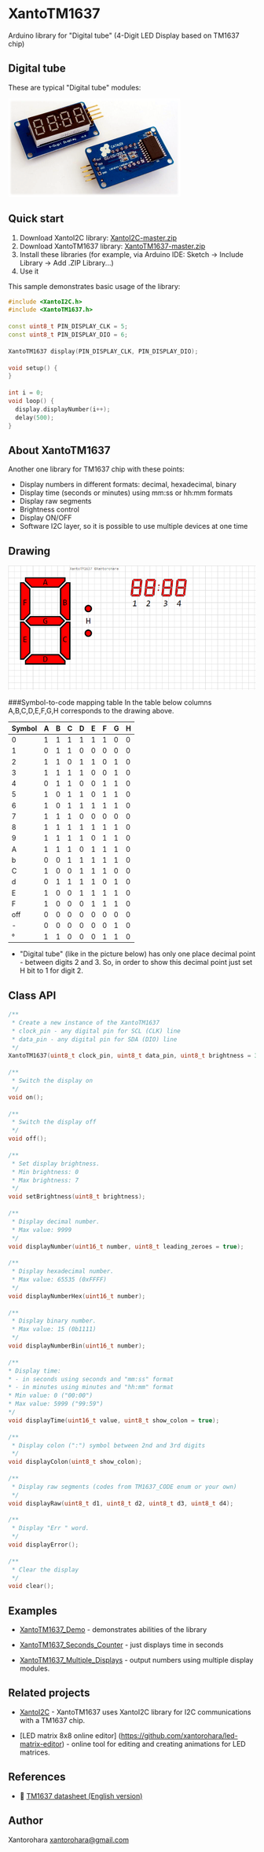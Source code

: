 # XantoTM1637
Arduino library for "Digital tube" (4-Digit LED Display based on TM1637 chip)

## Digital tube
These are typical "Digital tube" modules:

<a href="http://s.click.aliexpress.com/e/FiqN3JQfe" target="_blank">

![Digital tubes](https://github.com/xantorohara/XantoTM1637/raw/master/extras/digital-tube-blue.png?raw=true)

</a>

## Quick start
1. Download XantoI2C library: [XantoI2C-master.zip](https://github.com/xantorohara/XantoI2C/archive/master.zip)
2. Download XantoTM1637 library: [XantoTM1637-master.zip](https://github.com/xantorohara/XantoTM1637/archive/master.zip)
3. Install these libraries (for example, via Arduino IDE: Sketch -> Include Library -> Add .ZIP Library...)
4. Use it 

This sample demonstrates basic usage of the library:

```cpp
#include <XantoI2C.h>
#include <XantoTM1637.h>

const uint8_t PIN_DISPLAY_CLK = 5;
const uint8_t PIN_DISPLAY_DIO = 6;

XantoTM1637 display(PIN_DISPLAY_CLK, PIN_DISPLAY_DIO);

void setup() {
}

int i = 0;
void loop() {
  display.displayNumber(i++);
  delay(500);
}

```


## About XantoTM1637

Another one library for TM1637 chip with these points: 

* Display numbers in different formats: decimal, hexadecimal, binary
* Display time (seconds or minutes) using mm:ss or hh:mm formats
* Display raw segments
* Brightness control
* Display ON/OFF
* Software I2C layer, so it is possible to use multiple devices at one time

## Drawing
 
![Drawing](https://github.com/xantorohara/XantoTM1637/raw/master/extras/XantoTM1637-drawing.png?raw=true)

###Symbol-to-code mapping table
In the table below columns A,B,C,D,E,F,G,H corresponds to the drawing above.

Symbol |  A  |  B  |  C  |  D  |  E  |  F  |  G  |  H 
------ | --- | --- | --- | --- | --- | --- | --- | ---
   0   |  1  |  1  |  1  |  1  |  1  |  1  |  0  |  0 
   1   |  0  |  1  |  1  |  0  |  0  |  0  |  0  |  0 
   2   |  1  |  1  |  0  |  1  |  1  |  0  |  1  |  0 
   3   |  1  |  1  |  1  |  1  |  0  |  0  |  1  |  0 
   4   |  0  |  1  |  1  |  0  |  0  |  1  |  1  |  0 
   5   |  1  |  0  |  1  |  1  |  0  |  1  |  1  |  0 
   6   |  1  |  0  |  1  |  1  |  1  |  1  |  1  |  0 
   7   |  1  |  1  |  1  |  0  |  0  |  0  |  0  |  0 
   8   |  1  |  1  |  1  |  1  |  1  |  1  |  1  |  0 
   9   |  1  |  1  |  1  |  1  |  0  |  1  |  1  |  0 
   A   |  1  |  1  |  1  |  0  |  1  |  1  |  1  |  0 
   b   |  0  |  0  |  1  |  1  |  1  |  1  |  1  |  0 
   C   |  1  |  0  |  0  |  1  |  1  |  1  |  0  |  0 
   d   |  0  |  1  |  1  |  1  |  1  |  0  |  1  |  0 
   E   |  1  |  0  |  0  |  1  |  1  |  1  |  1  |  0 
   F   |  1  |  0  |  0  |  0  |  1  |  1  |  1  |  0 
   off |  0  |  0  |  0  |  0  |  0  |  0  |  0  |  0 
   -   |  0  |  0  |  0  |  0  |  0  |  0  |  1  |  0
   °   |  1  |  1  |  0  |  0  |  0  |  1  |  1  |  0
   
* "Digital tube" (like in the picture below) has only one place decimal point - between digits 2 and 3.
So, in order to show this decimal point just set H bit to 1 for digit 2.
 
## Class API

```cpp
/**
 * Create a new instance of the XantoTM1637
 * clock_pin - any digital pin for SCL (CLK) line
 * data_pin - any digital pin for SDA (DIO) line
 */
XantoTM1637(uint8_t clock_pin, uint8_t data_pin, uint8_t brightness = 3);

/**
 * Switch the display on
 */
void on();

/**
 * Switch the display off
 */
void off();

/**
 * Set display brightness.
 * Min brightness: 0
 * Max brightness: 7
 */
void setBrightness(uint8_t brightness);

/**
 * Display decimal number.
 * Max value: 9999
 */
void displayNumber(uint16_t number, uint8_t leading_zeroes = true);

/**
 * Display hexadecimal number.
 * Max value: 65535 (0xFFFF)
 */
void displayNumberHex(uint16_t number);

/**
 * Display binary number.
 * Max value: 15 (0b1111)
 */
void displayNumberBin(uint16_t number);

/**
* Display time:
* - in seconds using seconds and "mm:ss" format
* - in minutes using minutes and "hh:mm" format
* Min value: 0 ("00:00")
* Max value: 5999 ("99:59")
*/
void displayTime(uint16_t value, uint8_t show_colon = true);

/**
 * Display colon (":") symbol between 2nd and 3rd digits
 */
void displayColon(uint8_t show_colon);

/**
 * Display raw segments (codes from TM1637_CODE enum or your own)
 */
void displayRaw(uint8_t d1, uint8_t d2, uint8_t d3, uint8_t d4);

/**
 * Display "Err " word.
 */
void displayError();

/**
 * Clear the display
 */
void clear();    
```

## Examples
* [XantoTM1637_Demo](https://github.com/xantorohara/XantoTM1637/tree/master/examples/XantoTM1637_Demo) -
demonstrates abilities of the library

* [XantoTM1637_Seconds_Counter](https://github.com/xantorohara/XantoTM1637/tree/master/examples/XantoTM1637_Seconds_Counter) -
just displays time in seconds

* [XantoTM1637_Multiple_Displays](https://github.com/xantorohara/XantoTM1637/tree/master/examples/XantoTM1637_Multiple_Displays) -
output numbers using multiple display modules. 

## Related projects
* [XantoI2C](https://github.com/xantorohara/XantoI2C) - 
XantoTM1637 uses XantoI2C library for I2C communications with a TM1637 chip.

* [LED matrix 8x8 online editor] (https://github.com/xantorohara/led-matrix-editor) -
online tool for editing and creating animations for LED matrices.
  
## References
* :blue_book: [TM1637 datasheet (English version)](http://xantorohara.github.io/datasheets#TM1637)

## Author
Xantorohara <xantorohara@gmail.com>
